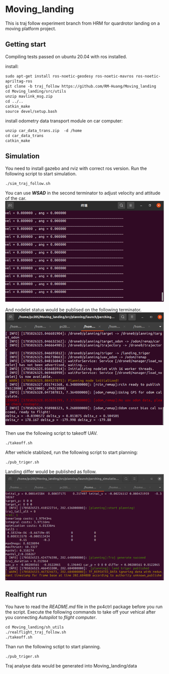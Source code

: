 # Moving_landing
This is traj follow experiment branch from HRM for quardrotor landing on a moving platform project.

## Getting start
Compiling tests passed on ubuntu 20.04 with ros installed. 

install:
```
sudo apt-get install ros-noetic-geodesy ros-noetic-mavros ros-noetic-apriltag-ros
git clone -b traj_follow https://github.com/RM-Huang/Moving_landing
cd Moving_landing/src/utils
unzip mavlink_msg.zip
cd ../..
catkin_make
source devel/setup.bash
```

install odometry data transport module on car computer:
```
unzip car_data_trans.zip  -d /home
cd car_data_trans
catkin_make
```

## Simulation
You need to install gazebo and rviz with correct ros version.
Run the following script to start simulation.
```
./sim_traj_follow.sh
```
You can use ***WSAD*** in the second terminator to adjust velocity and attitude of the car.
![car-control terminator](https://github.com/RM-Huang/Moving_landing/blob/tmp/pic/car-control-terminator.png "car-control terminator")

And nodelet status would be publised on the following terminator.
![nodelet status](https://github.com/RM-Huang/Moving_landing/blob/tmp/pic/nodelet%20status.png "nodelet status")

Then use the following script to takeoff UAV.
```
./takeoff.sh
```
After vehicle stablized, run the following script to start planning:
```
./pub_triger.sh
```
Landing differ would be published as follow.
![landing differ](https://github.com/RM-Huang/Moving_landing/blob/tmp/pic/landing%20differ.png "landing differ")

## Realfight run
You have to read the _README.md_ file in the px4ctrl package before you run the script.
Execute the following commands to take off your vehical after you connecting _Autopilot_ to _flight computer_. 
```
cd Moving_landing/sh_utils
./realflight_traj_follow.sh
./takeoff.sh
```
Than run the following sctipt to start planning.
```
./pub_triger.sh
```

Traj analyse data would be generated into Moving_landing/data
